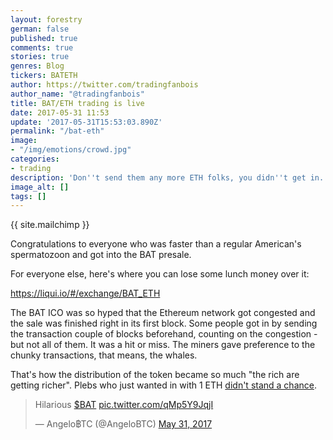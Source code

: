 ```yaml
---
layout: forestry
german: false
published: true
comments: true
stories: true
genres: Blog
tickers: BATETH
author: https://twitter.com/tradingfanbois
author_name: "@tradingfanbois"
title: BAT/ETH trading is live
date: 2017-05-31 11:53
update: '2017-05-31T15:53:03.890Z'
permalink: "/bat-eth"
image:
- "/img/emotions/crowd.jpg"
categories:
- trading
description: 'Don''t send them any more ETH folks, you didn''t get in. '
image_alt: []
tags: []
---
```


{{ site.mailchimp }}


Congratulations to everyone who was faster than a regular American's spermatozoon and got into the BAT presale.

For everyone else, here's where you can lose some lunch money over it:

https://liqui.io/#/exchange/BAT_ETH

The BAT ICO was so hyped that the Ethereum network got congested and the sale was finished right in its first block. Some people got in by sending the transaction couple of blocks beforehand, counting on the congestion - but not all of them. It was a hit or miss. The miners gave preference to the chunky transactions, that means, the whales.

That's how the distribution of the token became so much "the rich are getting richer". Plebs who just wanted in with 1 ETH [didn't stand a chance](https://pbs.twimg.com/media/DBKavddU0AA4T3r.jpg).


<blockquote class="twitter-tweet" data-lang="en"><p lang="en" dir="ltr">Hilarious <a href="https://twitter.com/search?q=%24BAT&amp;src=ctag">$BAT</a> <a href="https://t.co/qMp5Y9JqjI">pic.twitter.com/qMp5Y9JqjI</a></p>&mdash; Angelo฿TC (@AngeloBTC) <a href="https://twitter.com/AngeloBTC/status/869927821463797760">May 31, 2017</a></blockquote>
